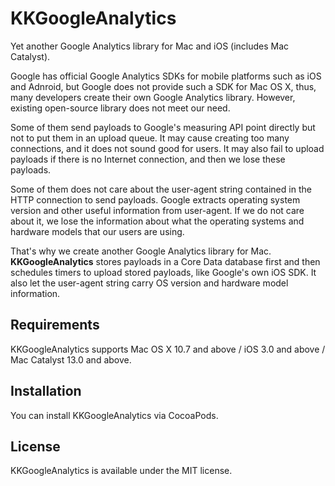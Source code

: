 KKGoogleAnalytics
=================

Yet another Google Analytics library for Mac and iOS (includes Mac Catalyst).

Google has official Google Analytics SDKs for mobile platforms such as
iOS and Adnroid, but Google does not provide such a SDK for Mac OS X,
thus, many developers create their own Google Analytics
library. However, existing open-source library does not meet our need.

Some of them send payloads to Google's measuring API point directly
but not to put them in an upload queue. It may cause creating too many
connections, and it does not sound good for users. It may also fail to
upload payloads if there is no Internet connection, and then we lose
these payloads.

Some of them does not care about the user-agent string contained in
the HTTP connection to send payloads. Google extracts operating system
version and other useful information from user-agent. If we do not
care about it, we lose the information about what the operating
systems and hardware models that our users are using.

That's why we create another Google Analytics library for
Mac. **KKGoogleAnalytics** stores payloads in a Core Data database first
and then schedules timers to upload stored payloads, like Google's own
iOS SDK. It also let the user-agent string carry OS version and
hardware model information.

## Requirements

KKGoogleAnalytics supports Mac OS X 10.7 and above / iOS 3.0 and above / Mac Catalyst 13.0 and above.

## Installation

You can install KKGoogleAnalytics via CocoaPods.

## License

KKGoogleAnalytics is available under the MIT license.
